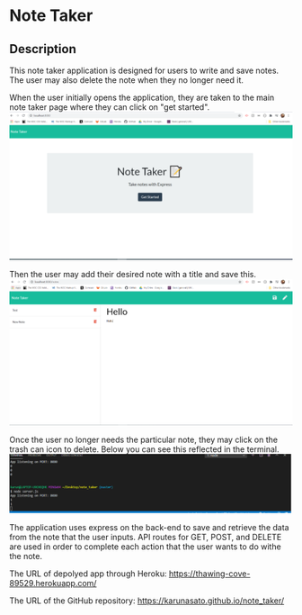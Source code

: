 #  Note Taker

## Description

This note taker application is designed for users to write and save notes. The user may also delete the note when they no longer need it.


When the user initially opens the application, they are taken to the main note taker page where they can click on "get started".
<img src="assets\note-taker home.PNG"> 

Then the user may add their desired note with a title and save this. 
<img src = "assets\New note.PNG">

Once the user no longer needs the particular note, they may click on the trash can icon to delete. Below you can see this reflected in the terminal.
<img src="assets\deleting note.PNG">


The application uses express on the back-end to save and retrieve the data from the note that the user inputs.
API routes for GET, POST, and DELETE are used in order to complete each action that the user wants to do withe the note. 


 The URL of depolyed app through Heroku: https://thawing-cove-89529.herokuapp.com/

The URL of the GitHub repository: https://karunasato.github.io/note_taker/



